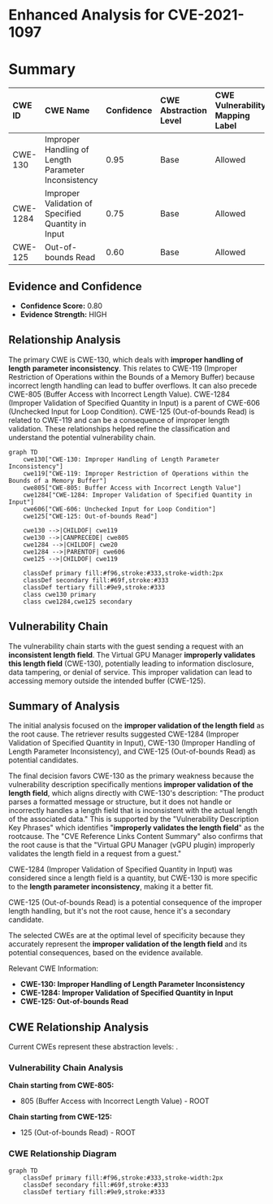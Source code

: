 # Enhanced Analysis for CVE-2021-1097

# Summary
| CWE ID  | CWE Name                                       | Confidence | CWE Abstraction Level | CWE Vulnerability Mapping Label | CWE-Vulnerability Mapping Notes |
| :-------- | :--------------------------------------------- | :--------- | :---------------------- | :------------------------------ | :------------------------------ |
| CWE-130 | Improper Handling of Length Parameter Inconsistency | 0.95      | Base                    | Allowed                       | Primary CWE                     |
| CWE-1284 | Improper Validation of Specified Quantity in Input | 0.75      | Base                    | Allowed                       | Secondary Candidate             |
| CWE-125  | Out-of-bounds Read                              | 0.60       | Base                    | Allowed                       | Secondary Candidate             |

## Evidence and Confidence

*   **Confidence Score:** 0.80
*   **Evidence Strength:** HIGH

## Relationship Analysis
The primary CWE is CWE-130, which deals with **improper handling of length parameter inconsistency**. This relates to CWE-119 (Improper Restriction of Operations within the Bounds of a Memory Buffer) because incorrect length handling can lead to buffer overflows. It can also precede CWE-805 (Buffer Access with Incorrect Length Value). CWE-1284 (Improper Validation of Specified Quantity in Input) is a parent of CWE-606 (Unchecked Input for Loop Condition). CWE-125 (Out-of-bounds Read) is related to CWE-119 and can be a consequence of improper length validation. These relationships helped refine the classification and understand the potential vulnerability chain.

```mermaid
graph TD
    cwe130["CWE-130: Improper Handling of Length Parameter Inconsistency"]
    cwe119["CWE-119: Improper Restriction of Operations within the Bounds of a Memory Buffer"]
    cwe805["CWE-805: Buffer Access with Incorrect Length Value"]
    cwe1284["CWE-1284: Improper Validation of Specified Quantity in Input"]
    cwe606["CWE-606: Unchecked Input for Loop Condition"]
    cwe125["CWE-125: Out-of-bounds Read"]

    cwe130 -->|CHILDOF| cwe119
    cwe130 -->|CANPRECEDE| cwe805
    cwe1284 -->|CHILDOF| cwe20
    cwe1284 -->|PARENTOF| cwe606
    cwe125 -->|CHILDOF| cwe119
    
    classDef primary fill:#f96,stroke:#333,stroke-width:2px
    classDef secondary fill:#69f,stroke:#333
    classDef tertiary fill:#9e9,stroke:#333
    class cwe130 primary
    class cwe1284,cwe125 secondary
```

## Vulnerability Chain
The vulnerability chain starts with the guest sending a request with an **inconsistent length field**. The Virtual GPU Manager **improperly validates this length field** (CWE-130), potentially leading to information disclosure, data tampering, or denial of service. This improper validation can lead to accessing memory outside the intended buffer (CWE-125).

## Summary of Analysis
The initial analysis focused on the **improper validation of the length field** as the root cause. The retriever results suggested CWE-1284 (Improper Validation of Specified Quantity in Input), CWE-130 (Improper Handling of Length Parameter Inconsistency), and CWE-125 (Out-of-bounds Read) as potential candidates.

The final decision favors CWE-130 as the primary weakness because the vulnerability description specifically mentions **improper validation of the length field**, which aligns directly with CWE-130's description: "The product parses a formatted message or structure, but it does not handle or incorrectly handles a length field that is inconsistent with the actual length of the associated data." This is supported by the "Vulnerability Description Key Phrases" which identifies "**improperly validates the length field**" as the rootcause. The "CVE Reference Links Content Summary" also confirms that the root cause is that the "Virtual GPU Manager (vGPU plugin) improperly validates the length field in a request from a guest."

CWE-1284 (Improper Validation of Specified Quantity in Input) was considered since a length field is a quantity, but CWE-130 is more specific to the **length parameter inconsistency**, making it a better fit.

CWE-125 (Out-of-bounds Read) is a potential consequence of the improper length handling, but it's not the root cause, hence it's a secondary candidate.

The selected CWEs are at the optimal level of specificity because they accurately represent the **improper validation of the length field** and its potential consequences, based on the evidence available.

Relevant CWE Information:
- **CWE-130: Improper Handling of Length Parameter Inconsistency**
- **CWE-1284: Improper Validation of Specified Quantity in Input**
- **CWE-125: Out-of-bounds Read**


## CWE Relationship Analysis

Current CWEs represent these abstraction levels: .


### Vulnerability Chain Analysis

**Chain starting from CWE-805:**
- 805 (Buffer Access with Incorrect Length Value) - ROOT


**Chain starting from CWE-125:**
- 125 (Out-of-bounds Read) - ROOT



### CWE Relationship Diagram

```mermaid
graph TD
    classDef primary fill:#f96,stroke:#333,stroke-width:2px
    classDef secondary fill:#69f,stroke:#333
    classDef tertiary fill:#9e9,stroke:#333
```